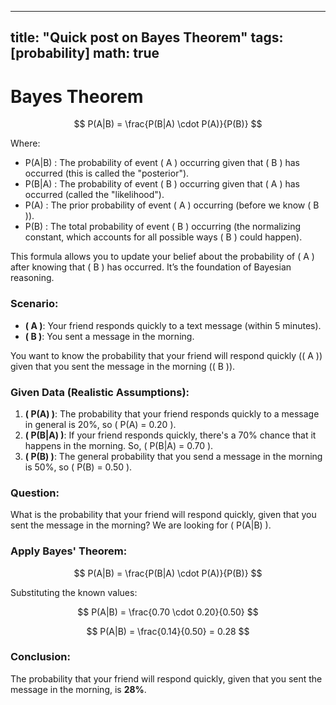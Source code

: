 
---
title: "Quick post on Bayes Theorem"
tags: [probability]
math: true
---
  
# Bayes Theorem  
  

$$
P(A|B) = \frac{P(B|A) \cdot P(A)}{P(B)}
$$

Where:
- P(A|B) : The probability of event \( A \) occurring given that \( B \) has occurred (this is called the "posterior").
- P(B|A) : The probability of event \( B \) occurring given that \( A \) has occurred (called the "likelihood").
- P(A) : The prior probability of event \( A \) occurring (before we know \( B \)).
- P(B) : The total probability of event \( B \) occurring (the normalizing constant, which accounts for all possible ways \( B \) could happen).

This formula allows you to update your belief about the probability of \( A \) after knowing that \( B \) has occurred. It’s the foundation of Bayesian reasoning.

### Scenario:

- **\( A \)**: Your friend responds quickly to a text message (within 5 minutes).
- **\( B \)**: You sent a message in the morning.

You want to know the probability that your friend will respond quickly (\( A \)) given that you sent the message in the morning (\( B \)).

### Given Data (Realistic Assumptions):

1. **\( P(A) \)**: The probability that your friend responds quickly to a message in general is 20%, so \( P(A) = 0.20 \).
2. **\( P(B|A) \)**: If your friend responds quickly, there's a 70% chance that it happens in the morning. So, \( P(B|A) = 0.70 \).
3. **\( P(B) \)**: The general probability that you send a message in the morning is 50%, so \( P(B) = 0.50 \).

### Question:

What is the probability that your friend will respond quickly, given that you sent the message in the morning? We are looking for \( P(A|B) \).

### Apply Bayes' Theorem:

$$
P(A|B) = \frac{P(B|A) \cdot P(A)}{P(B)}
$$

Substituting the known values:

$$
P(A|B) = \frac{0.70 \cdot 0.20}{0.50}
$$

$$
P(A|B) = \frac{0.14}{0.50} = 0.28
$$

### Conclusion:

The probability that your friend will respond quickly, given that you sent the message in the morning, is **28%**.

